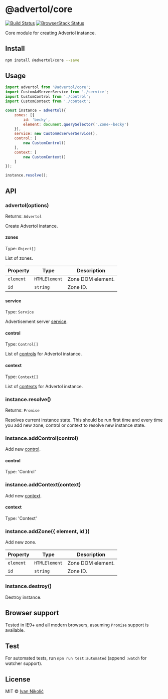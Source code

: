 # @advertol/core

[![Build Status][ci-img]][ci] [![BrowserStack Status][browserstack-img]][browserstack]

Core module for creating Advertol instance.

## Install

```sh
npm install @advertol/core --save
```

## Usage

```js
import advertol from '@advertol/core';
import CustomAdServerService from './service';
import CustomControl from './control';
import CustomContext from './context';

const instance = advertol({
	zones: [{
		id: 'becky',
		element: document.querySelector('.Zone--becky')
	}],
	service: new CustomAdServerService(),
	control: [
		new CustomControl()
	],
	context: [
		new CustomContext()
	]
});

instance.resolve();
```

## API

### advertol(options)

Returns: `Advertol`

Create Advertol instance.

#### zones

Type: `Object[]`

List of zones.

| Property | Type | Description |
| --- | --- | --- |
| `element` | `HTMLElement` | Zone DOM element. |
| `id` | `string` | Zone ID. |

#### service

Type: `Service`

Advertisement server [service][service].

#### control

Type: `Control[]`

List of [controls][control] for Advertol instance.

#### context

Type: `Context[]`

List of [contexts][context] for Advertol instance.

### instance.resolve()

Returns: `Promise`

Resolves current instance state. This should be run first time and every time you add new zone, control or context to resolve new instance state.

### instance.addControl(control)

Add new [control][control].

#### control

Type: 'Control'

### instance.addContext(context)

Add new [context][context].

#### context

Type: 'Context'

### instance.addZone({ element, id })

Add new zone.

| Property | Type | Description |
| --- | --- | --- |
| `element` | `HTMLElement` | Zone DOM element. |
| `id` | `string` | Zone ID. |

### instance.destroy()

Destroy instance.

## Browser support

Tested in IE9+ and all modern browsers, assuming `Promise` support is available.

## Test

For automated tests, run `npm run test:automated` (append `:watch` for watcher support).

## License

MIT © [Ivan Nikolić](http://ivannikolic.com)

[ci]: https://travis-ci.com/niksy/advertol
[ci-img]: https://travis-ci.com/niksy/advertol.svg?branch=master
[browserstack]: https://www.browserstack.com/
[browserstack-img]: https://www.browserstack.com/automate/badge.svg?badge_key=MXdvSXc0TVVSUG1lQWlCV25Sc0xlTlYvRTdzaFVNM09JRXNXYStGSytQND0tLUs4OUVYWkFEY3JNZDJmMlBIeTdnV0E9PQ==--f371818440411f6e9a295345dc5ee488fce79ce1
[service]: https://github.com/niksy/advertol/docs/service.md
[control]: https://github.com/niksy/advertol/docs/control.md
[context]: https://github.com/niksy/advertol/docs/context.md

